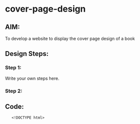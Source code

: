 # cover-page-design
## AIM:
To develop a website to display the cover page design of a book

## Design Steps:

### Step 1:
Write your own steps here.
### Step 2:

## Code:
       <!DOCTYPE html>
<html lang="en">
    <head>
         <meta name="viewport" 
         content="width=device-width, initial-scale=1.0">
         <style>

        .bookpage{
            width: 400px;
            height: 600px;
            color:crimson;
            margin-left: auto;
            margin-right: auto;
            padding: 20px;
            font-family: 'Franklin Gothic Medium', 'Arial Narrow', Arial, sans-serif;
            background-image: url(/static/images/back.jpeg);
            background-size: cover;
        }
            

        .insight{
            color: blue;

        }

        
        .hrstyle{
            width:100px;
        }
        .author{
        
            display: inline;
            position: relative;
            color: purple;
            top:190px;
            
            font-family:Georgia;
            font-size: medium;
        }
        .booktitle{
            font-family: 'Courier New', Courier, monospace;
            font-size: larger;
            text-align: center;
            position: relative;
            top: 30px;
        
        }
        .id {
            width:400px;
            position: relative;
            top:180px;
            
        }
        .pub{
            font-size: medium;
            position: relative;
            top:155px;
            left:330px;
        }
        .ed{
            color:orange;
            font-size: medium;
            font-family: Verdana;
            position:relative;
            top:85px;

        }
        .subtitle{
            font-family:Tahoma;
            font-size: large;
            position: relative;
            top:40px;
        }
        .mypic{
            position: relative;
            top: 135px;
            left: 260px;
            width: 100px;
            height: 100px;
            background-size: cover;
        }
        </style>
        <title>Book Cover Page</title>
    </head>
    <body>
        <div class="bookpage">
            <div class="insight">
                SEC INSIGHT
            </div>
            <div class="hrstyle">
                <hr style="color: red;">
            </div>
            <div class="booktitle">
                <h1>Coding for beginners</h1></div>
            <div class="subtitle">
                C,C++,Python and more.
            </div>
            <div class="mypic">
                <img src="/static/images/my.jpeg" width="130" height="145" alt="">
            </div>
            <div class="id">
                <hr style="color: indigo;">
            </div>
            <div class="author">
               <p><b>Subashini</b></p>
            </div>
            <div class="pub">
                SEC
            </div>
            <div class="ed">
                <b>Seventh Edition</b>
            </div>
        </div>
    </body>
</html>

## Output:




        ![rowdy](https://user-images.githubusercontent.com/119406566/215382764-0c0799ed-4312-4e03-a998-a5301cd8ce78.jpg)
        
        
        

![rowdy](https://user-images.githubusercontent.com/119406566/215382941-877c3843-448e-4544-9552-bdad3cea31ae.png)

## Result:
The program for executing book cover page using HTML and CSS is executed successfully.
       
